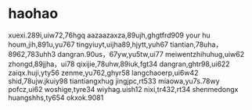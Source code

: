 # haohao
xuexi.289i,uiw72,76hgq
aazaazaxza,89ujh,ghgtfrd909
your hu houm,jih,891u,yu767
tingyiuyt,uijha89,hjytt,yuh67
tiantian,78uha，8962,783uhh3
dangran.90us，67yw,yu5tw,ui77
meiwentzhihuhug,uiw62
zhongd,89jjha，ui78
qixijie,78uhw,89iuk,fgt34
dangran,ghtr98,ui622
zaiqx.huji,yty56
zenme,yu762,ghyr58
langchaoerp,ui6w42
shid,78ujw.jkuiy98
tiantiangxhug
jingjpc,rt533
miaowa,yu7s.78wy
pofcz,ui62
woshige,tyre34
wiyhag.uish12
nixi,tr432,rt34
shenmedongx
huangshhs,ty654
okxok.9081
